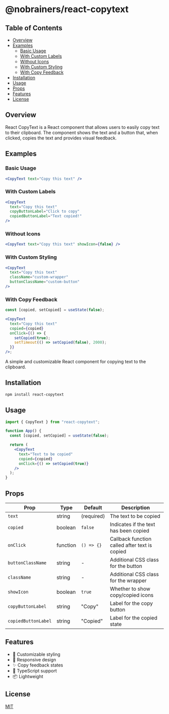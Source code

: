 # @nobrainers/react-copytext

## Table of Contents

- [Overview](#overview)
- [Examples](#examples)
  - [Basic Usage](#basic-usage)
  - [With Custom Labels](#with-custom-labels)
  - [Without Icons](#without-icons)
  - [With Custom Styling](#with-custom-styling)
  - [With Copy Feedback](#with-copy-feedback)
- [Installation](#installation)
- [Usage](#usage)
- [Props](#props)
- [Features](#features)
- [License](#license)

## Overview

React CopyText is a React component that allows users to easily copy text to their clipboard. The component shows the text and a button that, when clicked, copies the text and provides visual feedback.

## Examples

### Basic Usage

```jsx
<CopyText text="Copy this text" />
```

### With Custom Labels

```jsx
<CopyText
  text="Copy this text"
  copyButtonLabel="Click to copy"
  copiedButtonLabel="Text copied!"
/>
```

### Without Icons

```jsx
<CopyText text="Copy this text" showIcon={false} />
```

### With Custom Styling

```jsx
<CopyText
  text="Copy this text"
  className="custom-wrapper"
  buttonClassName="custom-button"
/>
```

### With Copy Feedback

```jsx
const [copied, setCopied] = useState(false);

<CopyText
  text="Copy this text"
  copied={copied}
  onClick={() => {
    setCopied(true);
    setTimeout(() => setCopied(false), 2000);
  }}
/>;
```

A simple and customizable React component for copying text to the clipboard.

## Installation

```bash
npm install react-copytext
```

## Usage

```jsx
import { CopyText } from "react-copytext";

function App() {
  const [copied, setCopied] = useState(false);

  return (
    <CopyText
      text="Text to be copied"
      copied={copied}
      onClick={() => setCopied(true)}
    />
  );
}
```

## Props

| Prop                | Type     | Default    | Description                                   |
| ------------------- | -------- | ---------- | --------------------------------------------- |
| `text`              | string   | (required) | The text to be copied                         |
| `copied`            | boolean  | `false`    | Indicates if the text has been copied         |
| `onClick`           | function | `() => {}` | Callback function called after text is copied |
| `buttonClassName`   | string   | -          | Additional CSS class for the button           |
| `className`         | string   | -          | Additional CSS class for the wrapper          |
| `showIcon`          | boolean  | `true`     | Whether to show copy/copied icons             |
| `copyButtonLabel`   | string   | "Copy"     | Label for the copy button                     |
| `copiedButtonLabel` | string   | "Copied"   | Label for the copied state                    |

## Features

- 🎨 Customizable styling
- 📱 Responsive design
- ✨ Copy feedback states
- 🎯 TypeScript support
- 📦 Lightweight

## License

[MIT](LICENSE)
